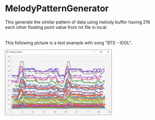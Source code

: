# MelodyPatternGenerator
<div>
  This generate the similar pattern of data using melody buffer having 216 each other floating point value from txt file in local.
  <br /><br /><br />
  This following picture is a test example with song "BTS - IDOL".<br />
</div>
<p style="margin-left: auto; margin-right: auto; display: block;">
  <img src="example.png" width=350px height=215px />
</p>
